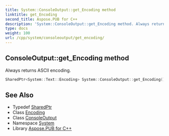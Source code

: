 ```yaml
---
title: System::ConsoleOutput::get_Encoding method
linktitle: get_Encoding
second_title: Aspose.PUB for C++
description: 'System::ConsoleOutput::get_Encoding method. Always returns ASCII encoding in C++.'
type: docs
weight: 100
url: /cpp/system/consoleoutput/get_encoding/
---
```

## ConsoleOutput::get_Encoding method


Always returns ASCII encoding.

```cpp
SharedPtr<System::Text::Encoding> System::ConsoleOutput::get_Encoding() override
```

## See Also

* Typedef [SharedPtr](../../sharedptr/)
* Class [Encoding](../../../system.text/encoding/)
* Class [ConsoleOutput](../)
* Namespace [System](../../)
* Library [Aspose.PUB for C++](../../../)

